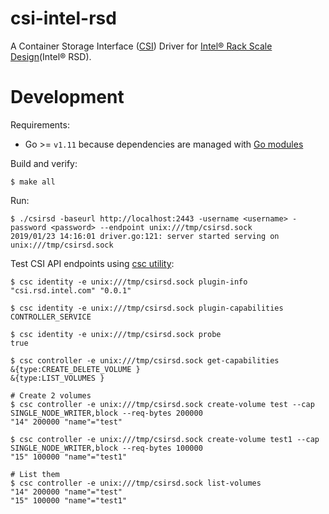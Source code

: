 # csi-intel-rsd
A Container Storage Interface ([CSI](https://github.com/container-storage-interface/spec)) Driver for [Intel® Rack Scale Design](https://www.intel.com/content/www/us/en/architecture-and-technology/rack-scale-design-overview.html)(Intel® RSD).

# Development

Requirements:

* Go >= `v1.11` because dependencies are managed with [Go modules](https://github.com/golang/go/wiki/Modules)

Build and verify:

```
$ make all
```

Run:
```
$ ./csirsd -baseurl http://localhost:2443 -username <username> -password <password> --endpoint unix:///tmp/csirsd.sock
2019/01/23 14:16:01 driver.go:121: server started serving on unix:///tmp/csirsd.sock
```

Test CSI API endpoints using [csc utility](https://github.com/rexray/gocsi/tree/master/csc):
```
$ csc identity -e unix:///tmp/csirsd.sock plugin-info
"csi.rsd.intel.com" "0.0.1"

$ csc identity -e unix:///tmp/csirsd.sock plugin-capabilities
CONTROLLER_SERVICE

$ csc identity -e unix:///tmp/csirsd.sock probe
true

$ csc controller -e unix:///tmp/csirsd.sock get-capabilities
&{type:CREATE_DELETE_VOLUME }
&{type:LIST_VOLUMES }

# Create 2 volumes
$ csc controller -e unix:///tmp/csirsd.sock create-volume test --cap SINGLE_NODE_WRITER,block --req-bytes 200000
"14" 200000 "name"="test"

$ csc controller -e unix:///tmp/csirsd.sock create-volume test1 --cap SINGLE_NODE_WRITER,block --req-bytes 100000
"15" 100000 "name"="test1"

# List them
$ csc controller -e unix:///tmp/csirsd.sock list-volumes
"14" 200000 "name"="test"
"15" 100000 "name"="test1"
```
